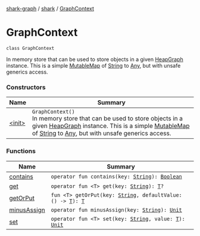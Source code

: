 [shark-graph](../../index.md) / [shark](../index.md) / [GraphContext](./index.md)

# GraphContext

`class GraphContext`

In memory store that can be used to store objects in a given [HeapGraph](../-heap-graph/index.md) instance.
This is a simple [MutableMap](https://kotlinlang.org/api/latest/jvm/stdlib/kotlin.collections/-mutable-map/index.html) of [String](https://kotlinlang.org/api/latest/jvm/stdlib/kotlin/-string/index.html) to [Any](https://kotlinlang.org/api/latest/jvm/stdlib/kotlin/-any/index.html), but with unsafe generics access.

### Constructors

| Name | Summary |
|---|---|
| [&lt;init&gt;](-init-.md) | `GraphContext()`<br>In memory store that can be used to store objects in a given [HeapGraph](../-heap-graph/index.md) instance. This is a simple [MutableMap](https://kotlinlang.org/api/latest/jvm/stdlib/kotlin.collections/-mutable-map/index.html) of [String](https://kotlinlang.org/api/latest/jvm/stdlib/kotlin/-string/index.html) to [Any](https://kotlinlang.org/api/latest/jvm/stdlib/kotlin/-any/index.html), but with unsafe generics access. |

### Functions

| Name | Summary |
|---|---|
| [contains](contains.md) | `operator fun contains(key: `[`String`](https://kotlinlang.org/api/latest/jvm/stdlib/kotlin/-string/index.html)`): `[`Boolean`](https://kotlinlang.org/api/latest/jvm/stdlib/kotlin/-boolean/index.html) |
| [get](get.md) | `operator fun <T> get(key: `[`String`](https://kotlinlang.org/api/latest/jvm/stdlib/kotlin/-string/index.html)`): `[`T`](get.md#T)`?` |
| [getOrPut](get-or-put.md) | `fun <T> getOrPut(key: `[`String`](https://kotlinlang.org/api/latest/jvm/stdlib/kotlin/-string/index.html)`, defaultValue: () -> `[`T`](get-or-put.md#T)`): `[`T`](get-or-put.md#T) |
| [minusAssign](minus-assign.md) | `operator fun minusAssign(key: `[`String`](https://kotlinlang.org/api/latest/jvm/stdlib/kotlin/-string/index.html)`): `[`Unit`](https://kotlinlang.org/api/latest/jvm/stdlib/kotlin/-unit/index.html) |
| [set](set.md) | `operator fun <T> set(key: `[`String`](https://kotlinlang.org/api/latest/jvm/stdlib/kotlin/-string/index.html)`, value: `[`T`](set.md#T)`): `[`Unit`](https://kotlinlang.org/api/latest/jvm/stdlib/kotlin/-unit/index.html) |
